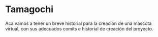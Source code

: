 # Tamagochi
Aca vamos a tener un breve historial para la creación de una mascota virtual, con sus adecuados comits e historial de creación del proyecto.
